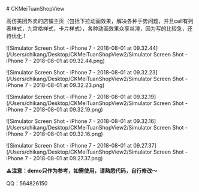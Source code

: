 \# CKMeiTuanShopView

高仿美团外卖的店铺主页（包括下拉动画效果，解决各种手势问题，并且cell有列表样式，九宫格样式，卡片样式），各种动画效果众享丝滑，因为写的比较急，还待优化.!



![Simulator Screen Shot - iPhone 7 - 2018-08-01 at 09.32.44](/Users/chikang/Desktop/CKMeiTuanShopView2/Simulator Screen Shot - iPhone 7 - 2018-08-01 at 09.32.44.png)



![Simulator Screen Shot - iPhone 7 - 2018-08-01 at 09.32.23](/Users/chikang/Desktop/CKMeiTuanShopView2/Simulator Screen Shot - iPhone 7 - 2018-08-01 at 09.32.23.png)

![Simulator Screen Shot - iPhone 7 - 2018-08-01 at 09.32.19](/Users/chikang/Desktop/CKMeiTuanShopView2/Simulator Screen Shot - iPhone 7 - 2018-08-01 at 09.32.19.png)

![Simulator Screen Shot - iPhone 7 - 2018-08-01 at 09.32.16](/Users/chikang/Desktop/CKMeiTuanShopView2/Simulator Screen Shot - iPhone 7 - 2018-08-01 at 09.32.16.png)

![Simulator Screen Shot - iPhone 7 - 2018-08-01 at 09.27.37](/Users/chikang/Desktop/CKMeiTuanShopView2/Simulator Screen Shot - iPhone 7 - 2018-08-01 at 09.27.37.png)



**⚠️注意：demo只作为参考，如需使用，请熟悉代码，自行修改～**

QQ：564826150